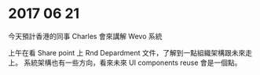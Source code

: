  # 2017 06 21  
 
今天預計香港的同事 Charles 會來講解 Wevo 系統

上午在看 Share point 上 Rnd Depardment 文件，了解到一點組織架構跟未來走上。
系統架構也有一些方向，看來未來 UI components reuse 會是一個點。

